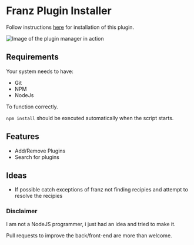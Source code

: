 # Franz Plugin Installer

Follow instructions [here](https://github.com/meetfranz/plugins/blob/master/docs/integration.md) for installation of this plugin.

![Image of the plugin manager in action](https://drive.google.com/uc?export=view&id=1qCr4WphxyVZQjkex2pPGOVWggd2SmDj8)

## Requirements

Your system needs to have:
 * Git
 * NPM
 * NodeJs
 
 To function correctly.

 `npm install` should be executed automatically when the script starts.

## Features
 * Add/Remove Plugins
 * Search for plugins

## Ideas
 * If possible catch exceptions of franz not finding recipies and attempt to resolve the recipies

### Disclaimer
I am not a NodeJS programmer, i just had an idea and tried to make it.

Pull requests to improve the back/front-end are more than welcome.
